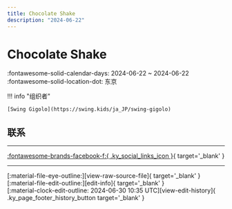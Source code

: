 ```yaml
---
title: Chocolate Shake
description: "2024-06-22"
---
```


# Chocolate Shake 

:fontawesome-solid-calendar-days: 2024-06-22 ~ 2024-06-22  
:fontawesome-solid-location-dot: 东京  

!!! info "组织者"

    [Swing Gigolo](https://swing.kids/ja_JP/swing-gigolo)  

## 联系


---

 [:fontawesome-brands-facebook-f:{ .ky_social_links_icon }](https://www.facebook.com/events/966662868308079){ target='_blank' }

---

<div class="ky_page_footer" markdown>
<div class="ky_page_footer_trailing" markdown="span">
[:material-file-eye-outline:][view-raw-source-file]{ target='_blank' }
[:material-file-edit-outline:][edit-info]{ target='_blank' }
</div>
<div class="ky_page_footer_leading" markdown="span">
[:material-clock-edit-outline: 2024-06-30 10:35 UTC][view-edit-history]{ .ky_page_footer_history_button target='_blank' }
</div>
</div>

[view-raw-source-file]: https://github.com/swingdance/events/blob/main/2024/ja_JP/chocolate-shake-06-2024.json "查看原始源文件"
[edit-info]: https://github.com/swingdance/events/issues/new?assignees=&labels=update+event&projects=&template=03-update_entity.yml&title=%5B2024%2Fja_JP%5D%20Update%20Event%3A%20Chocolate%20Shake&region=ja_JP&year=2024&id=chocolate-shake-06-2024&name=Chocolate%20Shake&org_id=swing-gigolo "编辑信息"

[view-edit-history]: https://github.com/swingdance/events/commits/main/2024/ja_JP/chocolate-shake-06-2024.json "查看编辑历史"
